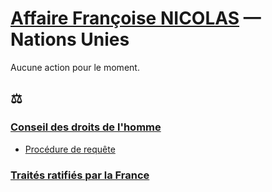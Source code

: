 # [Affaire Françoise NICOLAS](fn.md) — Nations Unies

Aucune action pour le moment.

## ⚖️
### <a id="cdh"></a> [Conseil des droits de l'homme](https://www.ohchr.org/fr/hr-bodies/hrc/about-council)
* [Procédure de requête](https://www.ohchr.org/fr/hr-bodies/hrc/complaint-procedure/hrc-complaint-procedure-index)

### [Traités ratifiés par la France](https://tbinternet.ohchr.org/_layouts/15/TreatyBodyExternal/countries.aspx?CountryCode=FRA&Lang=FR)

